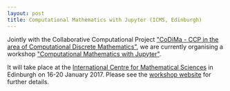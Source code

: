 ```yaml
---
layout: post
title: Computational Mathematics with Jupyter (ICMS, Edinburgh)
---
```


Jointly with the Collaborative Computational Project ["CoDiMa - CCP 
in the area of Computational Discrete Mathematics"](http://www.codima.ac.uk/),
we are currently organising a workshop 
["Computational Mathematics with Jupyter"](http://opendreamkit.org/meetings/2017-01-16-ICMS/).

It will take place at the [International Centre for Mathematical Sciences](http://www.icms.org.uk/) 
in Edinburgh on 16-20 January 2017. Please see the [workshop website](http://opendreamkit.org/meetings/2017-01-16-ICMS/) for further details.
